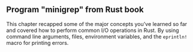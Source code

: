 ## Program "minigrep" from Rust book

This chapter recapped some of the major concepts you’ve learned so far and covered how to perform common I/O operations in Rust. By using command line arguments, files, environment variables, and the  `eprintln!`  macro for printing errors.